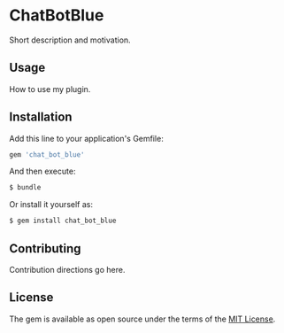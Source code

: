 # ChatBotBlue
Short description and motivation.

## Usage
How to use my plugin.

## Installation
Add this line to your application's Gemfile:

```ruby
gem 'chat_bot_blue'
```

And then execute:
```bash
$ bundle
```

Or install it yourself as:
```bash
$ gem install chat_bot_blue
```

## Contributing
Contribution directions go here.

## License
The gem is available as open source under the terms of the [MIT License](https://opensource.org/licenses/MIT).
